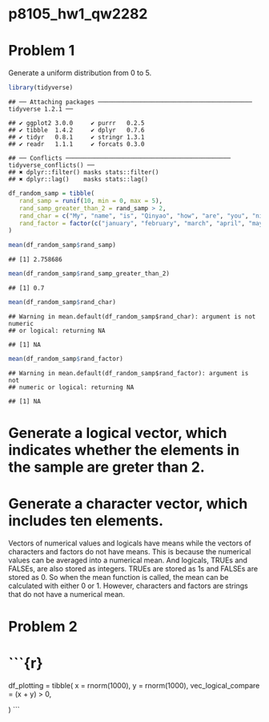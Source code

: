 p8105\_hw1\_qw2282
================

Problem 1
=========

Generate a uniform distribution from 0 to 5.

``` r
library(tidyverse)
```

    ## ── Attaching packages ─────────────────────────────────────────── tidyverse 1.2.1 ──

    ## ✔ ggplot2 3.0.0     ✔ purrr   0.2.5
    ## ✔ tibble  1.4.2     ✔ dplyr   0.7.6
    ## ✔ tidyr   0.8.1     ✔ stringr 1.3.1
    ## ✔ readr   1.1.1     ✔ forcats 0.3.0

    ## ── Conflicts ────────────────────────────────────────────── tidyverse_conflicts() ──
    ## ✖ dplyr::filter() masks stats::filter()
    ## ✖ dplyr::lag()    masks stats::lag()

``` r
df_random_samp = tibble(
   rand_samp = runif(10, min = 0, max = 5),
   rand_samp_greater_than_2 = rand_samp > 2,
   rand_char = c("My", "name", "is", "Qinyao", "how", "are", "you", "nice", "weather", "today"),
   rand_factor = factor(c("january", "february", "march", "april", "may", "june", "july", "august", "semptember", "october"))
)

mean(df_random_samp$rand_samp)
```

    ## [1] 2.758686

``` r
mean(df_random_samp$rand_samp_greater_than_2)
```

    ## [1] 0.7

``` r
mean(df_random_samp$rand_char)
```

    ## Warning in mean.default(df_random_samp$rand_char): argument is not numeric
    ## or logical: returning NA

    ## [1] NA

``` r
mean(df_random_samp$rand_factor)
```

    ## Warning in mean.default(df_random_samp$rand_factor): argument is not
    ## numeric or logical: returning NA

    ## [1] NA

Generate a logical vector, which indicates whether the elements in the sample are greter than 2.
================================================================================================

Generate a character vector, which includes ten elements.
=========================================================

Vectors of numerical values and logicals have means while the vectors of characters and factors do not have means. This is because the numerical values can be averaged into a numerical mean. And logicals, TRUEs and FALSEs, are also stored as integers. TRUEs are stored as 1s and FALSEs are stored as 0. So when the mean function is called, the mean can be calculated with either 0 or 1. However, characters and factors are strings that do not have a numerical mean.

Problem 2
=========

\`\`\`{r}
=========

df\_plotting = tibble( x = rnorm(1000), y = rnorm(1000), vec\_logical\_compare = (x + y) &gt; 0,

) \`\`\`
